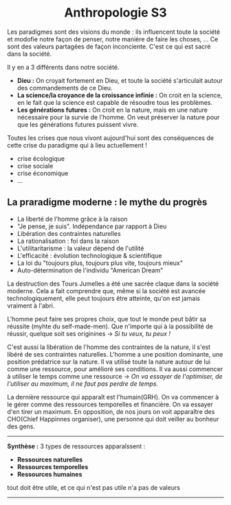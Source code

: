 <center> <h1> Anthropologie S3 </h1> </center>

Les paradigmes sont des visions du monde :  ils influencent toute la société et modofie notre façon de penser, notre manière de faire les choses, ...  Ce sont des valeurs partagées de façon inconciente.  C'est ce qui est sacré dans la société.

Il y en a 3 différents dans notre société.

* **Dieu :**  On croyait fortement en Dieu, et toute la société s'articulait autour des commandements de ce Dieu.
* **La science/la croyance de la croissance infinie :** On croit en la science, en le fait que la science est capable de résoudre tous les problèmes.
* **Les générations futures :**  On croit en la nature, mais en une nature nécessaire pour la survie de l'homme.  On veut préserver la nature pour que les générations futures puissent vivre.

Toutes les crises que nous vivont aujourd'hui sont des conséquences de cette crise du paradigme qui à lieu actuellement !

* crise écologique
* crise sociale
* crise économique
* ...

## La praradigme moderne : le mythe du progrès

* La liberté de l'homme grâce à la raison
* "Je pense, je suis". Indépendance par rapport à Dieu
* Libération des contraintes naturelles
* La rationalisation : foi dans la raison
* L'utilitaritarisme : la valeur dépend de l'utilité
* L'efficacité : évolution technologique & scientifique
* La loi du "toujours plus, toujours plus vite, toujours mieux"
* Auto-détermination de l'individu
"American Dream"

La destruction des Tours Jumelles a été une sacrée claque dans la société moderne.  Cela a fait comprendre que, même si la société est avancée technologiquement, elle peut toujours être atteinte, qu'on est jamais vraiment à l'abri.

L'homme peut faire ses propres choix, que tout le monde peut bâtir sa réussite (myhte du self-made-men).  Que n'importe qui à la possibilité de réussir, quelque soit ses originines $\rightarrow$ *Si tu veux, tu peux !*

C'est aussi la libération de l'homme des contraintes de la nature, il s'est libéré de ses contraintes naturelles.  L'homme a une position dominante, une position prédatrice sur la nature.  Il va utilisé toute la nature autour de lui comme une ressource, pour amélioré ses conditions.  Il va aussi commencer à utiliser le temps comme une ressource $\rightarrow$ *On va essayer de l'optimiser, de l'utiliser au maximum, il ne faut pas perdre de temps.*

La dernière ressource qui apparaît est l'humain(GRH).  On va commencer à le gérer comme des ressources temporelles et financière.  On va essayer d'en tirer un maximum.  En opposition, de nos jours on voit apparaître des CHO(Chief Happinnes organiser), une personne qui doit veiller au bonheur des gens.   

****
**Synthèse :**
3 types de ressources apparaîssent :
* **Ressources naturelles**
* **Ressources temporelles**
* **Ressources humaines**

tout doit être utile, et ce qui n'est pas utile n'a pas de valeurs
****
